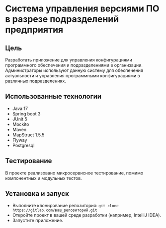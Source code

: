 # Система управления версиями ПО в разрезе подразделений предприятия

## Цель

Разработать приложение для управления конфигурациями программного обеспечения и подразделениями в организации.
Администраторы используют данную систему для обеспечения актуальности и управления программными конфигурациями в различных подразделениях.

## Использованные технологии

- Java 17
- Spring boot 3
- JUnit 5
- Mockito
- Maven
- MapStruct 1.5.5
- Flyway
- Postgresql

## Тестирование

В проекте реализовано микросервисное тестирование, помимо компонентных и модульных тестов.

## Установка и запуск

- Выполните клонирование репозитория: `git clone https://gitlab.com/ваш_репозиторий.git`
- Откройте проект в вашей среде разработки (например, IntelliJ IDEA).
- Запустите приложение.